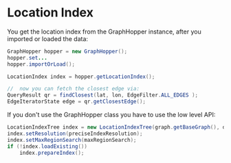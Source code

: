# Location Index

You get the location index from the GraphHopper instance, after you imported or loaded the data:

```java
GraphHopper hopper = new GraphHopper();
hopper.set...
hopper.importOrLoad();

LocationIndex index = hopper.getLocationIndex();

//  now you can fetch the closest edge via:
QueryResult qr = findClosest(lat, lon, EdgeFilter.ALL_EDGES );
EdgeIteratorState edge = qr.getClosestEdge();
```

If you don't use the GraphHopper class you have to use the low level API:

```java
LocationIndexTree index = new LocationIndexTree(graph.getBaseGraph(), dir);
index.setResolution(preciseIndexResolution);
index.setMaxRegionSearch(maxRegionSearch);
if (!index.loadExisting())
    index.prepareIndex();
```
